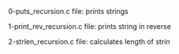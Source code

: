 0-puts_recursion.c file: prints strings 

1-print_rev_recursion.c file: prints string in reverse

2-strlen_recursion.c file: calculates length of strin
